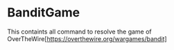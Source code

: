 # BanditGame
This containts all command to resolve the game of OverTheWire[https://overthewire.org/wargames/bandit]
